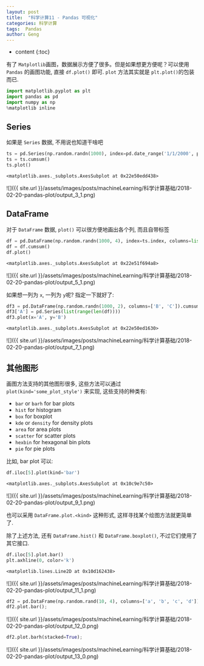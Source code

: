 ```yaml
---
layout: post
title:  "科学计算11 - Pandas 可视化"
categories: 科学计算
tags:  Pandas
author: Geng
---
```


* content
{:toc}

有了 `Matplotlib`画图，数据展示方便了很多。但是如果想更方便呢？可以使用 `Pandas` 的画图功能, 直接 `df.plot()` 即可. `plot` 方法其实就是 `plt.plot()`的包装而已.






```python
import matplotlib.pyplot as plt
import pandas as pd
import numpy as np
%matplotlib inline

```

## Series

如果是 `Series` 数据, 不用说也知道干啥吧


```python
ts = pd.Series(np.random.randn(1000), index=pd.date_range('1/1/2000', periods=1000))
ts = ts.cumsum()
ts.plot()
```




    <matplotlib.axes._subplots.AxesSubplot at 0x22e50edd438>




![]({{ site.url }}/assets/images/posts/machineLearning/科学计算基础/2018-02-20-pandas-plot/output_3_1.png)


## DataFrame
对于 `DataFrame` 数据, `plot()` 可以很方便地画出各个列, 而且自带标签


```python
df = pd.DataFrame(np.random.randn(1000, 4), index=ts.index, columns=list('ABCD'))
df = df.cumsum()
df.plot()
```




    <matplotlib.axes._subplots.AxesSubplot at 0x22e51f694a8>




![]({{ site.url }}/assets/images/posts/machineLearning/科学计算基础/2018-02-20-pandas-plot/output_5_1.png)


如果想一列为 `x`, 一列为 `y`呢? 指定一下就好了:


```python
df3 = pd.DataFrame(np.random.randn(1000, 2), columns=['B', 'C']).cumsum()
df3['A'] = pd.Series(list(range(len(df))))
df3.plot(x='A', y='B')
```




    <matplotlib.axes._subplots.AxesSubplot at 0x22e50ed1630>




![]({{ site.url }}/assets/images/posts/machineLearning/科学计算基础/2018-02-20-pandas-plot/output_7_1.png)


## 其他图形
画图方法支持的其他图形很多, 这些方法可以通过 `plot(kind='some_plot_style')` 来实现, 这些支持的种类有:

* `bar` or `barh` for bar plots
* `hist` for histogram
* `box` for boxplot
* `kde` or `density` for density plots
* `area` for area plots
* `scatter` for scatter plots
* `hexbin` for hexagonal bin plots
* `pie` for pie plots

比如, bar plot 可以:


```python
df.iloc[5].plot(kind='bar')
```




    <matplotlib.axes._subplots.AxesSubplot at 0x10c9e7c50>




![]({{ site.url }}/assets/images/posts/machineLearning/科学计算基础/2018-02-20-pandas-plot/output_9_1.png)


也可以采用 `DataFrame.plot.<kind>` 这种形式, 这样寻找某个绘图方法就更简单了. 

除了上述方法, 还有 `DataFrame.hist()` 和 `DataFrame.boxplot()`, 不过它们使用了其它接口.


```python
df.iloc[5].plot.bar()
plt.axhline(0, color='k')
```




    <matplotlib.lines.Line2D at 0x10d162438>




![]({{ site.url }}/assets/images/posts/machineLearning/科学计算基础/2018-02-20-pandas-plot/output_11_1.png)



```python
df2 = pd.DataFrame(np.random.rand(10, 4), columns=['a', 'b', 'c', 'd'])
df2.plot.bar();
```


![]({{ site.url }}/assets/images/posts/machineLearning/科学计算基础/2018-02-20-pandas-plot/output_12_0.png)



```python
df2.plot.barh(stacked=True);
```


![]({{ site.url }}/assets/images/posts/machineLearning/科学计算基础/2018-02-20-pandas-plot/output_13_0.png)



```python

```
